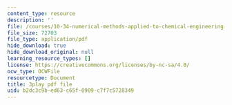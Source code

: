 ```yaml
---
content_type: resource
description: ''
file: /courses/10-34-numerical-methods-applied-to-chemical-engineering-fall-2015/b2dc3c9bed63c65f0909c7f7c5728349_KFq33hsMxr4.pdf
file_size: 72703
file_type: application/pdf
hide_download: true
hide_download_original: null
learning_resource_types: []
license: https://creativecommons.org/licenses/by-nc-sa/4.0/
ocw_type: OCWFile
resourcetype: Document
title: 3play pdf file
uid: b2dc3c9b-ed63-c65f-0909-c7f7c5728349
---
```

